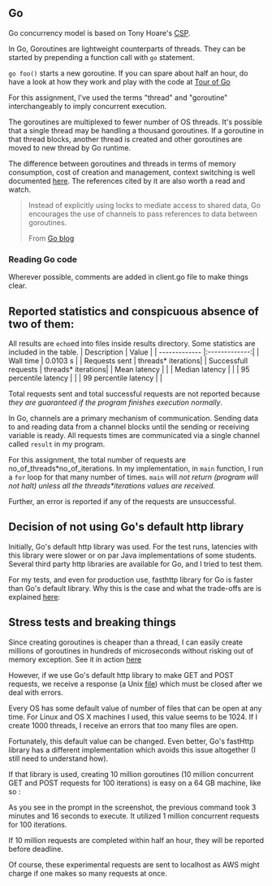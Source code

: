 ## Go
Go concurrency model is based on Tony Hoare's [CSP](https://en.wikipedia.org/wiki/Communicating_sequential_processes).

In Go, Goroutines are lightweight counterparts of threads. They can be started by prepending a function call with `go` statement.

`go foo()` starts a new goroutine. If you can spare about half an hour, do have
a look at how they work and play with the code at [Tour of Go](https://tour.golang.org/concurrency/1)

For this assignment, I've used the terms "thread" and "goroutine" interchangeably to imply concurrent execution.

The goroutines are multiplexed to fewer number of OS threads. It's possible that a single thread may be handling a thousand goroutines. If a goroutine in that thread blocks, another thread is created and other goroutines are moved to new thread by Go runtime.

The difference between goroutines and threads in terms of memory consumption, cost of creation and management, context switching is well documented [here](http://blog.nindalf.com/how-goroutines-work/). The references cited by it are also worth a read and watch.

> Instead of explicitly using locks to mediate access to shared data, Go encourages the use of channels to pass references to data between goroutines. 
> 
> From [Go blog](https://blog.golang.org/share-memory-by-communicating)

### Reading Go code
Wherever possible, comments are added in client.go file to make things clear.

## Reported statistics and conspicuous absence of two of them:
All results are `echo`ed into files inside results directory.
Some statistics are included in the table.
| Description        | Value           |
| ------------- |:-------------:|
| Wall time      | 0.0103 s |
| Requests sent      | threads\* iterations|
| Successfull requests       | threads\* iterations|
| Mean latency | |
| Median latency | |
| 95 percentile latency | |
| 99 percentile latency | |

Total requests sent and total successful requests are not reported because _they are guaranteed if the program finishes execution normally_.

In Go, channels are a primary mechanism of communication. Sending data to and reading data from a channel blocks until the sending or receiving variable is ready. All requests times are communicated via a single channel called `result` in my program.

For this assignment, the total number of requests are no_of_threads\*no_of_iterations. In my implementation, in `main` function, I run a `for` loop for that many number of times. `main` will _not return (program will not halt) unless all the threads\*iterations values are received_.

Further, an error is reported if any of the requests are unsuccessful.

## Decision of not using Go's default http library
Initially, Go's default http library was used. For the test runs, latencies
with this library were slower or on par Java implementations of some students.
Several third party http libraries are available for Go, and I tried to test them.

For my tests, and even for production use, fasthttp library for Go is faster than Go's default library. Why this is the case and what the trade-offs are is explained [here](https://stackoverflow.com/questions/41627931/in-golang-packages-why-is-fasthttp-faster-than-net-http):

## Stress tests and breaking things
Since creating goroutines is cheaper than a thread, I can easily create millions of goroutines in hundreds of microseconds without risking out of memory exception.
See it in action [here](https://play.golang.org/p/sLRTI6p3ie)

However, if we use Go's default http library to make GET and POST requests, we receive a response (a Unix [file](https://en.wikipedia.org/wiki/Everything_is_a_file)) which must be closed after we deal with errors.

Every OS has some default value of number of files that can be open at any time. For Linux and OS X machines I used, this value seems to be 1024. If I create 1000 threads, I receive an errors that too many files are open.

Fortunately, this default value can be changed. Even better, Go's fastHttp library has a different implementation which avoids this issue altogether (I still need to understand how).

If that library is used, creating 10 million goroutines (10 million concurrent GET and POST requests for 100 iterations) is easy on a 64 GB machine, like so :

As you see in the prompt in the screenshot, the previous command took 3 minutes and
16 seconds to execute. It utilized 1 million concurrent requests for 100 iterations.

If 10 million requests are completed within half an hour, they will be reported before
deadline.

Of course, these experimental requests are sent to localhost as AWS might charge if one makes so many requests at once.

